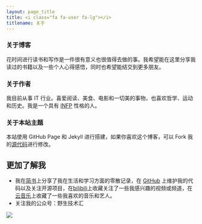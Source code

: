 ```yaml
---
layout: page_title
title: <i class="fa fa-user fa-lg"></i>
titlename: 关于
---
```


### 关于博客

花时间进行读书和写作是一件很有意义也很值得去做的事。我希望能在这里分享我读过的书籍以及一些个人心得感悟，同时也希望能结交到更多朋友。

### 关于作者

我目前从事 IT 行业。喜爱阅读、美食、电影和一切美的事物，也喜欢哲学、运动和历史。我是一个具有 [INFP](http://www.personalitypage.com/INFP.html) 性格的人。

### 关于本站主题

本站使用 GitHub Page 和 Jekyll 进行搭建，如果你喜欢这个博客，可以 Fork 我的[源代码](https://github.com/AUGUSTRUSH8/books)进行修改。

## 更加了解我

- 我在[简书](https://www.jianshu.com/u/610a52a4981b)上分享了我在生活和学习方面的零散记录，在 [GitHub](https://github.com/AUGUSTRUSH8) 上维护我的代码以及关注开源项目，在[bilibili](https://space.bilibili.com/211264133)上收藏关注了一些我感兴趣的视频或频道，在[云音乐](https://music.163.com/#/user/home?id=1317013235)上收藏了一些我喜欢的音乐和艺人。
- 关注我的公众号：野生技术汇

![](http://image.augustrush8.com/images/mpqrcode.jpg)